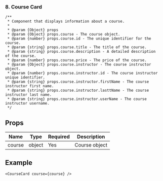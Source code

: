 ### 8. Course Card

```tsx
/**
 * Component that displays information about a course.
 *
 * @param {Object} props
 * @param {Object} props.course - The course object.
 * @param {number} props.course.id - The unique identifier for the course.
 * @param {string} props.course.title - The title of the course.
 * @param {string} props.course.description - A detailed description of the course.
 * @param {number} props.course.price - The price of the course.
 * @param {Object} props.course.instructor - The course instructor object.
 * @param {number} props.course.instructor.id - The course instructor unique identifier.
 * @param {string} props.course.instructor.firstName - The course instructor first name.
 * @param {string} props.course.instructor.lasttName - The course instructor last name.
 * @param {string} props.course.instructor.userName - The course instructor username.
 */
```

## Props

| Name   | Type   | Required | Description   |
| ------ | ------ | -------- | ------------- |
| course | object | Yes      | Course object |

## Example

```tsx
<CourseCard course={course} />
```
